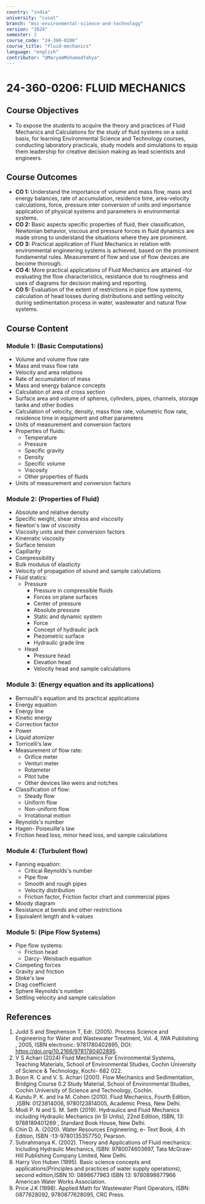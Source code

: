 ```yaml
---
country: "india"
university: "cusat"
branch: "msc-environmental-science-and-technology"
version: "2024"
semester: 2
course_code: "24-360-0206"
course_title: "fluid-mechanics"
language: "english"
contributor: "@MaryamMohamedYahya"
---
```


# 24-360-0206: FLUID MECHANICS
## Course Objectives
* To expose the students to acquire the theory and practices of Fluid Mechanics and Calculations for the study of fluid systems on a solid basis, for learning Environmental Science and Technology courses, conducting laboratory practicals, study models and simulations to equip them leadership for creative decision making as lead scientists and engineers.

## Course Outcomes
* **CO 1:** Understand the importance of volume and mass flow, mass and energy balances, rate of accumulation, residence time, area-velocity calculations, force, pressure inter conversion of units and importance application of physical systems and parameters in environmental systems.
* **CO 2:** Basic aspects specific properties of fluid, their classification, Newtonian behavior, viscous and pressure forces in fluid dynamics are made strong to understand the situations where they are prominent.
* **CO 3:** Practical application of Fluid Mechanics in relation with environmental engineering systems is achieved, based on the prominent fundamental rules. Measurement of flow and use of flow devices are become thorough.
* **CO 4:** More practical applications of Fluid Mechanics are attained -for evaluating the flow characteristics, resistance due to roughness and uses of diagrams for decision making and reporting.
* **CO 5:** Evaluation of the extent of restrictions in pipe flow systems, calculation of head losses during distributions and settling velocity during sedimentation process in water, wastewater and natural flow systems.

## Course Content

### Module 1: (Basic Computations)
* Volume and volume flow rate
* Mass and mass flow rate
* Velocity and area relations 
* Rate of accumulation of mass
* Mass and energy balance concepts
* Calculation of area of cross section
* Surface area and volume of spheres, cylinders, pipes, channels, storage tanks and other bodies 
* Calculation of velocity, density, mass flow rate, volumetric flow rate, residence time in equipment and other parameters
* Units of measurement and conversion factors
* Properties of fluids:
  - Temperature
  - Pressure
  - Specific gravity
  - Density
  - Specific volume
  - Viscosity
  - Other properties of fluids
* Units of measurement and conversion factors

### Module 2: (Properties of Fluid)
* Absolute and relative density
* Specific weight, shear stress and viscosity 
* Newton's law of viscosity
* Viscosity units and their conversion factors
* Kinematic viscosity
* Surface tension
* Capillarity
* Compressibility 
* Bulk modulus of elasticity
* Velocity of propagation of sound and sample calculations
* Fluid statics: 
  - Pressure
    + Pressure in compressible fluids
    + Forces on plane surfaces
    + Center of pressure
    + Absolute pressure 
    + Static and dynamic system
    + Force
    + Concept of hydraulic jack
    + Piezometric surface
    + Hydraulic grade line
  - Head
    + Pressure head
    + Elevation head
    + Velocity head and sample calculations

### Module 3: (Energy equation and its applications)
* Bernoulli's equation and its practical applications
* Energy equation
* Energy line
* Kinetic energy
* Correction factor
* Power
* Liquid atomizer 
* Torricelli‘s law
* Measurement of flow rate: 
  - Orifice meter
  - Venturi meter
  - Rotameter
  - Pitot tube
  - Other devices like weirs and notches
* Classification of flow:
  - Steady flow
  - Uniform flow
  - Non-uniform flow
  - Irrotational motion
* Reynolds's number
* Hagen- Poiseuille's law
* Friction head loss, minor head loss, and sample calculations

### Module 4: (Turbulent flow)
* Fanning equation:
  - Critical Reynolds's number
  - Pipe flow
  - Smooth and rough pipes
  - Velocity distribution
  - Friction factor, Friction factor chart and commercial pipes
* Moody diagram
* Resistance at bends and other restrictions
* Equivalent length and k-values

### Module 5: (Pipe Flow Systems)
* Pipe flow systems: 
  - Friction head
  - Darcy- Weisbach equation
* Competing forces
* Gravity and friction 
* Stoke's law
* Drag coefficient
* Sphere Reynolds's number
* Settling velocity and sample calculation

## References
1. Judd S and Stephenson T, Edr. (2005). Process Science and Engineering for Water and Wastewater Treatment, Vol. 4, IWA Publishing , 2005, ISBN electronic: 9781780402895, DOI: https://doi.org/10.2166/9781780402895.
2. V S Achari (2024) Fluid Mechanics For Environmental Systems, Teaching Materials, School of Environmental Studies, Cochin University of Science & Technology, Kochi- 682 022.
3. Boon R. C and V. S. Achari (2001). Flow Mechanics and Sedimentation, Bridging Course 0.2 Study Material, School of Environmental Studies, Cochin University of Science and Technology, Cochin.
4. Kundu P. K. and Ira M. Cohen (2010). Fluid Mechanics, Fourth Edition, ,ISBN: 0123814006, 9780123814005, Academic Press, New Delhi.
5. Modi P. N and S. M. Seth (2019). Hydraulics and Fluid Mechanics including Hydraulic Mechanics (in SI Units), 22nd Edition, ISBN, 13: 9788189401269 , Standard Book House, New Delhi.
6. Chin D. A. (2020). Water Resources Engineering, e- Text Book, 4 th Edition, ISBN -13-9780135357750, Pearson.
7. Subrahmanya K. (2002). Theory and Applications of Fluid mechanics: Including Hydraulic Mechanics, ISBN: 9780074603697, Tata McGraw-Hill Publishing Company Limited, New Delhi.
8. Harry Von Huben (1995). Basic science concepts and applications(Principles and practices of water supply operations), second edition,ISBN 10: 0898677963 ISBN 13: 9780898677966 American Water
Works Association.
9. Price J.K (1998). Applied Math for Wastewater Plant Operators, ISBN: 0877628092, 9780877628095, CRC Press.